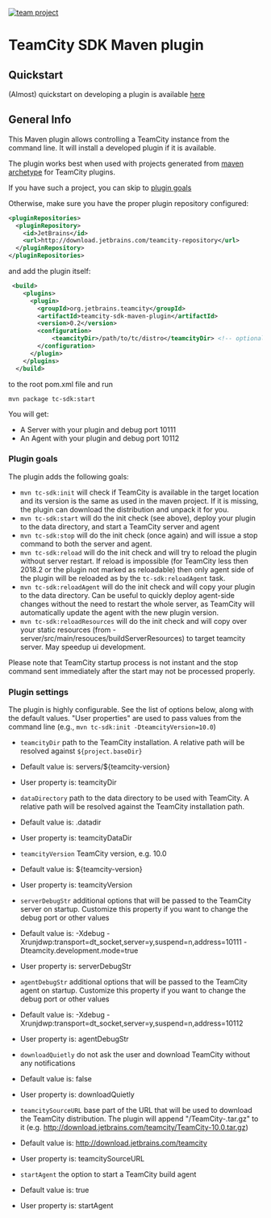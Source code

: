[![team project](http://jb.gg/badges/team.svg)](https://confluence.jetbrains.com/display/ALL/JetBrains+on+GitHub)

TeamCity SDK Maven plugin
=========================

## Quickstart

 (Almost) quickstart on developing a plugin is available [here](https://github.com/nskvortsov/teamcity-sdk-maven-plugin/wiki/Developing-TeamCity-plugin)

## General Info

This Maven plugin allows controlling a TeamCity instance from the command line. It will install a developed plugin if it is available. 

The plugin works best when used with projects generated from [maven archetype](http://confluence.jetbrains.com/display/TCDL/Developing+Plugins+Using+Maven#DevelopingPluginsUsingMaven-MavenArchetypes) for TeamCity plugins.

If you have such a project, you can skip to [plugin goals](#plugin-goals)

Otherwise, make sure you have the proper plugin repository configured:
```xml
<pluginRepositories>
  <pluginRepository>
    <id>JetBrains</id>
    <url>http://download.jetbrains.com/teamcity-repository</url>
  </pluginRepository>
</pluginRepositories>
```
and add the plugin itself:

```xml
 <build>
    <plugins>
      <plugin>
        <groupId>org.jetbrains.teamcity</groupId>
        <artifactId>teamcity-sdk-maven-plugin</artifactId>
        <version>0.2</version>
        <configuration>
            <teamcityDir>/path/to/tc/distro</teamcityDir> <!-- optional -->
        </configuration>
      </plugin>
    </plugins>
  </build>
```
to the root pom.xml file and run

```mvn package tc-sdk:start```

You will get:
* A Server with your plugin and debug port 10111
* An Agent with your plugin and debug port  10112

### Plugin goals

The plugin adds the following goals:

* ```mvn tc-sdk:init``` will check if TeamCity is available in the target location and its version is the same as used in the maven project. If it is missing, the plugin can download the distribution and unpack it for you.
* ```mvn tc-sdk:start``` will do the init check (see above), deploy your plugin to the data directory, and start a TeamCity server and agent
* ```mvn tc-sdk:stop``` will do the init check (once again) and will issue a stop command to both the server and agent.
* ```mvn tc-sdk:reload``` will do the init check and will try to reload the plugin without server restart. If reload is impossible (for TeamCity less then 2018.2 or the plugin not marked as reloadable) then only agent side of the plugin will be reloaded as by the ```tc-sdk:reloadAgent``` task. 
* ```mvn tc-sdk:reloadAgent``` will do the init check and will copy your plugin to the data directory. Can be useful to quickly deploy agent-side changes without the need to restart the whole server, as TeamCity will automatically update the agent with the new plugin version.
* ```mvn tc-sdk:reloadResources``` will do the init check and will copy over your static resources (from <plugin>-server/src/main/resouces/buildServerResources) to target teamcity server. May speedup ui development.

Please note that TeamCity startup process is not instant and the stop command sent immediately after the start may not be processed properly.

### Plugin settings

The plugin is highly configurable. See the list of options below, along with the default values. "User properties" are used to pass values from the command line (e.g., ```mvn tc-sdk:init -DteamcityVersion=10.0```)

- ```teamcityDir```	path to the TeamCity installation. A relative path will be resolved against ```${project.baseDir}```
 - Default value is: servers/${teamcity-version}
 - User property is: teamcityDir

- ```dataDirectory``` 	path to the data directory to be used with TeamCity. A relative path will be resolved against the TeamCity installation path.
 - Default value is: .datadir
 - User property is: teamcityDataDir

- ```teamcityVersion``` TeamCity version, e.g. 10.0
 - Default value is: ${teamcity-version}
 - User property is: teamcityVersion

- ```serverDebugStr``` 	additional options that will be passed to the TeamCity server on startup. Customize this property if you want to change the debug port or other values
 - Default value is: -Xdebug -Xrunjdwp:transport=dt_socket,server=y,suspend=n,address=10111 -Dteamcity.development.mode=true
 - User property is: serverDebugStr

- ```agentDebugStr``` 	additional options that will be passed to the TeamCity agent on startup. Customize this property if you want to change the debug port or other values
 - Default value is: -Xdebug -Xrunjdwp:transport=dt_socket,server=y,suspend=n,address=10112
 - User property is: agentDebugStr

- ```downloadQuietly``` do not ask the user and download TeamCity without any notifications
 - Default value is: false
 - User property is: downloadQuietly

- ```teamcitySourceURL``` base part of the URL that will be used to download the TeamCity distribution. The plugin will append "/TeamCity-<version>.tar.gz" to it (e.g. http://download.jetbrains.com/teamcity/TeamCity-10.0.tar.gz)
 - Default value is: http://download.jetbrains.com/teamcity
 - User property is: teamcitySourceURL

- ```startAgent``` the option to start a TeamCity build agent
 - Default value is: true
 - User property is: startAgent

